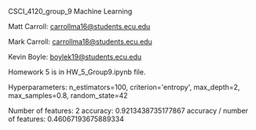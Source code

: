 CSCI_4120_group_9 Machine Learning

Matt Carroll: carrollma16@students.ecu.edu

Mark Carroll: carrollma18@students.ecu.edu

Kevin Boyle: boylek19@students.ecu.edu

Homework 5 is in HW_5_Group9.ipynb file.

Hyperparameters:
    n_estimators=100,
    criterion='entropy',
    max_depth=2,
    max_samples=0.8,
    random_state=42
    
Number of features:  2
accuracy: 0.9213438735177867
accuracy / number of features: 0.46067193675889334